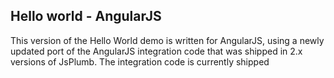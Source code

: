 ## Hello world - AngularJS

This version of the Hello World demo is written for AngularJS, using a newly updated port of the AngularJS integration code that was shipped in 2.x versions of JsPlumb. The integration code is currently shipped
